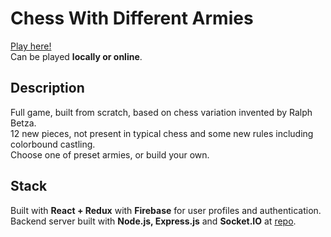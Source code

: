 # Chess With Different Armies
[Play here!](https://chess-wda-nemezisp.vercel.app/)  
Can be played **locally or online**.

## Description
Full game, built from scratch, based on chess variation invented by Ralph Betza.\
12 new pieces, not present in typical chess and some new rules including colorbound castling.\
Choose one of preset armies, or build your own.

## Stack
Built with **React + Redux** with **Firebase** for user profiles and authentication.\
Backend server built with **Node.js, Express.js** and **Socket.IO** at [repo](https://github.com/Nemezisp/chess-wda-server/).

